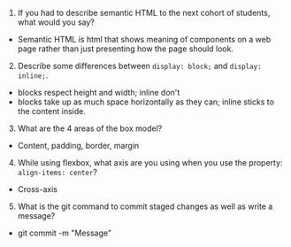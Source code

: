 1. If you had to describe semantic HTML to the next cohort of students, what would you say?

- Semantic HTML is html that shows meaning of components on a web page rather than just presenting how the page should look.

2. Describe some differences between `display: block;` and `display: inline;`.

- blocks respect height and width; inline don't
- blocks take up as much space horizontally as they can; inline sticks to the content inside.

3. What are the 4 areas of the box model?

- Content, padding, border, margin

4. While using flexbox, what axis are you using when you use the property: `align-items: center`?

- Cross-axis

5. What is the git command to commit staged changes as well as write a message?

- git commit -m "Message"
